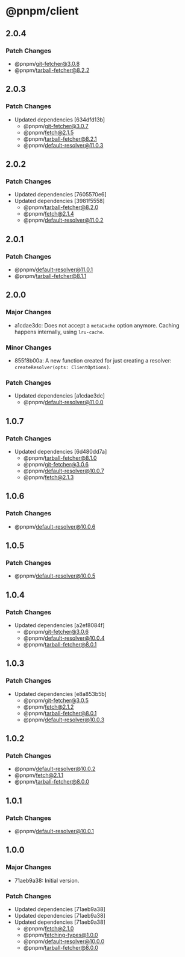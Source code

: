 # @pnpm/client

## 2.0.4

### Patch Changes

- @pnpm/git-fetcher@3.0.8
- @pnpm/tarball-fetcher@8.2.2

## 2.0.3

### Patch Changes

- Updated dependencies [634dfd13b]
  - @pnpm/git-fetcher@3.0.7
  - @pnpm/fetch@2.1.5
  - @pnpm/tarball-fetcher@8.2.1
  - @pnpm/default-resolver@11.0.3

## 2.0.2

### Patch Changes

- Updated dependencies [7605570e6]
- Updated dependencies [3981f5558]
  - @pnpm/tarball-fetcher@8.2.0
  - @pnpm/fetch@2.1.4
  - @pnpm/default-resolver@11.0.2

## 2.0.1

### Patch Changes

- @pnpm/default-resolver@11.0.1
- @pnpm/tarball-fetcher@8.1.1

## 2.0.0

### Major Changes

- a1cdae3dc: Does not accept a `metaCache` option anymore. Caching happens internally, using `lru-cache`.

### Minor Changes

- 855f8b00a: A new function created for just creating a resolver: `createResolver(opts: ClientOptions)`.

### Patch Changes

- Updated dependencies [a1cdae3dc]
  - @pnpm/default-resolver@11.0.0

## 1.0.7

### Patch Changes

- Updated dependencies [6d480dd7a]
  - @pnpm/tarball-fetcher@8.1.0
  - @pnpm/git-fetcher@3.0.6
  - @pnpm/default-resolver@10.0.7
  - @pnpm/fetch@2.1.3

## 1.0.6

### Patch Changes

- @pnpm/default-resolver@10.0.6

## 1.0.5

### Patch Changes

- @pnpm/default-resolver@10.0.5

## 1.0.4

### Patch Changes

- Updated dependencies [a2ef8084f]
  - @pnpm/git-fetcher@3.0.6
  - @pnpm/default-resolver@10.0.4
  - @pnpm/tarball-fetcher@8.0.1

## 1.0.3

### Patch Changes

- Updated dependencies [e8a853b5b]
  - @pnpm/git-fetcher@3.0.5
  - @pnpm/fetch@2.1.2
  - @pnpm/tarball-fetcher@8.0.1
  - @pnpm/default-resolver@10.0.3

## 1.0.2

### Patch Changes

- @pnpm/default-resolver@10.0.2
- @pnpm/fetch@2.1.1
- @pnpm/tarball-fetcher@8.0.0

## 1.0.1

### Patch Changes

- @pnpm/default-resolver@10.0.1

## 1.0.0

### Major Changes

- 71aeb9a38: Initial version.

### Patch Changes

- Updated dependencies [71aeb9a38]
- Updated dependencies [71aeb9a38]
- Updated dependencies [71aeb9a38]
  - @pnpm/fetch@2.1.0
  - @pnpm/fetching-types@1.0.0
  - @pnpm/default-resolver@10.0.0
  - @pnpm/tarball-fetcher@8.0.0
